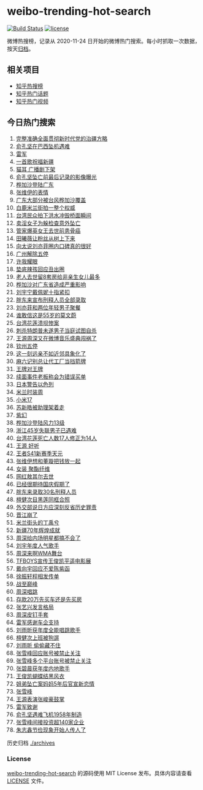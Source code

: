 # weibo-trending-hot-search

[![Build Status](https://github.com/justjavac/weibo-trending-hot-search/workflows/ci/badge.svg?branch=master)](https://github.com/justjavac/weibo-trending-hot-search/actions)
[![license](https://img.shields.io/github/license/justjavac/weibo-trending-hot-search)](https://github.com/justjavac/weibo-trending-hot-search/blob/master/LICENSE)

微博热搜榜，记录从 2020-11-24 日开始的微博热门搜索。每小时抓取一次数据，按天[归档](./archives)。

## 相关项目

- [知乎热搜榜](https://github.com/justjavac/zhihu-trending-top-search)
- [知乎热门话题](https://github.com/justjavac/zhihu-trending-hot-questions)
- [知乎热门视频](https://github.com/justjavac/zhihu-trending-hot-video)

## 今日热门搜索

<!-- BEGIN -->
<!-- 最后更新时间 Thu Sep 25 2025 04:30:16 GMT+0800 (China Standard Time) -->

1. [完整准确全面贯彻新时代党的治疆方略](https://s.weibo.com//weibo?q=%23%E5%AE%8C%E6%95%B4%E5%87%86%E7%A1%AE%E5%85%A8%E9%9D%A2%E8%B4%AF%E5%BD%BB%E6%96%B0%E6%97%B6%E4%BB%A3%E5%85%9A%E7%9A%84%E6%B2%BB%E7%96%86%E6%96%B9%E7%95%A5%23&Refer=new_time)
1. [俞孔坚在巴西坠机遇难](https://s.weibo.com//weibo?q=%23%E4%BF%9E%E5%AD%94%E5%9D%9A%E5%9C%A8%E5%B7%B4%E8%A5%BF%E5%9D%A0%E6%9C%BA%E9%81%87%E9%9A%BE%23&t=31&band_rank=1&Refer=top)
1. [雷军](https://s.weibo.com//weibo?q=%E9%9B%B7%E5%86%9B&t=31&band_rank=22&Refer=top)
1. [一首歌祝福新疆](https://s.weibo.com//weibo?q=%23%E4%B8%80%E9%A6%96%E6%AD%8C%E7%A5%9D%E7%A6%8F%E6%96%B0%E7%96%86%23&t=31&band_rank=3&Refer=top)
1. [猫耳 广播剧下架](https://s.weibo.com//weibo?q=%E7%8C%AB%E8%80%B3%20%E5%B9%BF%E6%92%AD%E5%89%A7%E4%B8%8B%E6%9E%B6&t=31&band_rank=4&Refer=top)
1. [俞孔坚坠亡前最后记录的影像曝光](https://s.weibo.com//weibo?q=%23%E4%BF%9E%E5%AD%94%E5%9D%9A%E5%9D%A0%E4%BA%A1%E5%89%8D%E6%9C%80%E5%90%8E%E8%AE%B0%E5%BD%95%E7%9A%84%E5%BD%B1%E5%83%8F%E6%9B%9D%E5%85%89%23&t=31&band_rank=20&Refer=top)
1. [桦加沙登陆广东](https://s.weibo.com//weibo?q=%23%E6%A1%A6%E5%8A%A0%E6%B2%99%E7%99%BB%E9%99%86%E5%B9%BF%E4%B8%9C%23&t=31&band_rank=2&Refer=top)
1. [张维伊的表情](https://s.weibo.com//weibo?q=%23%E5%BC%A0%E7%BB%B4%E4%BC%8A%E7%9A%84%E8%A1%A8%E6%83%85%23&t=31&band_rank=49&Refer=top)
1. [广东大部分被台风桦加沙覆盖](https://s.weibo.com//weibo?q=%23%E5%B9%BF%E4%B8%9C%E5%A4%A7%E9%83%A8%E5%88%86%E8%A2%AB%E5%8F%B0%E9%A3%8E%E6%A1%A6%E5%8A%A0%E6%B2%99%E8%A6%86%E7%9B%96%23&t=31&band_rank=10&Refer=top)
1. [白鹿米兰街拍一整个权威](https://s.weibo.com//weibo?q=%23%E7%99%BD%E9%B9%BF%E7%B1%B3%E5%85%B0%E8%A1%97%E6%8B%8D%E4%B8%80%E6%95%B4%E4%B8%AA%E6%9D%83%E5%A8%81%23&t=31&band_rank=17&Refer=top)
1. [台湾民众拍下洪水冲毁桥面瞬间](https://s.weibo.com//weibo?q=%23%E5%8F%B0%E6%B9%BE%E6%B0%91%E4%BC%97%E6%8B%8D%E4%B8%8B%E6%B4%AA%E6%B0%B4%E5%86%B2%E6%AF%81%E6%A1%A5%E9%9D%A2%E7%9E%AC%E9%97%B4%23&t=31&band_rank=10&Refer=top)
1. [卖淫女子为躲检查意外坠亡](https://s.weibo.com//weibo?q=%23%E5%8D%96%E6%B7%AB%E5%A5%B3%E5%AD%90%E4%B8%BA%E8%BA%B2%E6%A3%80%E6%9F%A5%E6%84%8F%E5%A4%96%E5%9D%A0%E4%BA%A1%23&t=31&band_rank=12&Refer=top)
1. [管家爆英女王去世前患骨癌](https://s.weibo.com//weibo?q=%E7%AE%A1%E5%AE%B6%E7%88%86%E8%8B%B1%E5%A5%B3%E7%8E%8B%E5%8E%BB%E4%B8%96%E5%89%8D%E6%82%A3%E9%AA%A8%E7%99%8C&t=31&band_rank=7&Refer=top)
1. [田曦薇让粉丝从树上下来](https://s.weibo.com//weibo?q=%23%E7%94%B0%E6%9B%A6%E8%96%87%E8%AE%A9%E7%B2%89%E4%B8%9D%E4%BB%8E%E6%A0%91%E4%B8%8A%E4%B8%8B%E6%9D%A5%23&t=31&band_rank=33&Refer=top)
1. [向太说刘亦菲圈内口碑真的很好](https://s.weibo.com//weibo?q=%23%E5%90%91%E5%A4%AA%E8%AF%B4%E5%88%98%E4%BA%A6%E8%8F%B2%E5%9C%88%E5%86%85%E5%8F%A3%E7%A2%91%E7%9C%9F%E7%9A%84%E5%BE%88%E5%A5%BD%23&t=31&band_rank=11&Refer=top)
1. [广州解除五停](https://s.weibo.com//weibo?q=%23%E5%B9%BF%E5%B7%9E%E8%A7%A3%E9%99%A4%E4%BA%94%E5%81%9C%23&t=31&band_rank=15&Refer=top)
1. [许我耀眼](https://s.weibo.com//weibo?q=%E8%AE%B8%E6%88%91%E8%80%80%E7%9C%BC&t=31&band_rank=5&Refer=top)
1. [垫底辣孩回应丑出圈](https://s.weibo.com//weibo?q=%23%E5%9E%AB%E5%BA%95%E8%BE%A3%E5%AD%A9%E5%9B%9E%E5%BA%94%E4%B8%91%E5%87%BA%E5%9C%88%23&t=31&band_rank=16&Refer=top)
1. [老人去世留8套房给非亲生女儿最多](https://s.weibo.com//weibo?q=%23%E8%80%81%E4%BA%BA%E5%8E%BB%E4%B8%96%E7%95%998%E5%A5%97%E6%88%BF%E7%BB%99%E9%9D%9E%E4%BA%B2%E7%94%9F%E5%A5%B3%E5%84%BF%E6%9C%80%E5%A4%9A%23&t=31&band_rank=35&Refer=top)
1. [桦加沙对广东省造成严重影响](https://s.weibo.com//weibo?q=%23%E6%A1%A6%E5%8A%A0%E6%B2%99%E5%AF%B9%E5%B9%BF%E4%B8%9C%E7%9C%81%E9%80%A0%E6%88%90%E4%B8%A5%E9%87%8D%E5%BD%B1%E5%93%8D%23&t=31&band_rank=37&Refer=top)
1. [刘宇宁戴佩妮十指紧扣](https://s.weibo.com//weibo?q=%23%E5%88%98%E5%AE%87%E5%AE%81%E6%88%B4%E4%BD%A9%E5%A6%AE%E5%8D%81%E6%8C%87%E7%B4%A7%E6%89%A3%23&t=31&band_rank=26&Refer=top)
1. [胖东来宣布刑释人员全部录取](https://s.weibo.com//weibo?q=%23%E8%83%96%E4%B8%9C%E6%9D%A5%E5%AE%A3%E5%B8%83%E5%88%91%E9%87%8A%E4%BA%BA%E5%91%98%E5%85%A8%E9%83%A8%E5%BD%95%E5%8F%96%23&t=31&band_rank=23&Refer=top)
1. [刘亦菲和两位年轻男子聚餐](https://s.weibo.com//weibo?q=%23%E5%88%98%E4%BA%A6%E8%8F%B2%E5%92%8C%E4%B8%A4%E4%BD%8D%E5%B9%B4%E8%BD%BB%E7%94%B7%E5%AD%90%E8%81%9A%E9%A4%90%23&t=31&band_rank=21&Refer=top)
1. [谁敢信这是55岁的莫文蔚](https://s.weibo.com//weibo?q=%E8%B0%81%E6%95%A2%E4%BF%A1%E8%BF%99%E6%98%AF55%E5%B2%81%E7%9A%84%E8%8E%AB%E6%96%87%E8%94%9A&t=31&band_rank=18&Refer=top)
1. [台湾花莲溃坝惨案](https://s.weibo.com//weibo?q=%E5%8F%B0%E6%B9%BE%E8%8A%B1%E8%8E%B2%E6%BA%83%E5%9D%9D%E6%83%A8%E6%A1%88&t=31&band_rank=36&Refer=top)
1. [刺杀特朗普未遂男子当庭试图自杀](https://s.weibo.com//weibo?q=%23%E5%88%BA%E6%9D%80%E7%89%B9%E6%9C%97%E6%99%AE%E6%9C%AA%E9%81%82%E7%94%B7%E5%AD%90%E5%BD%93%E5%BA%AD%E8%AF%95%E5%9B%BE%E8%87%AA%E6%9D%80%23&t=31&band_rank=46&Refer=top)
1. [王源周深又在微博音乐盛典闯祸了](https://s.weibo.com//weibo?q=%23%E7%8E%8B%E6%BA%90%E5%91%A8%E6%B7%B1%E5%8F%88%E5%9C%A8%E5%BE%AE%E5%8D%9A%E9%9F%B3%E4%B9%90%E7%9B%9B%E5%85%B8%E9%97%AF%E7%A5%B8%E4%BA%86%23&t=31&band_rank=19&Refer=top)
1. [钦州五停](https://s.weibo.com//weibo?q=%23%E9%92%A6%E5%B7%9E%E4%BA%94%E5%81%9C%23&t=31&band_rank=28&Refer=top)
1. [这一刻远亲不如近邻具象化了](https://s.weibo.com//weibo?q=%23%E8%BF%99%E4%B8%80%E5%88%BB%E8%BF%9C%E4%BA%B2%E4%B8%8D%E5%A6%82%E8%BF%91%E9%82%BB%E5%85%B7%E8%B1%A1%E5%8C%96%E4%BA%86%23&t=31&band_rank=49&Refer=top)
1. [麻六记别总让代工厂当挡箭牌](https://s.weibo.com//weibo?q=%23%E9%BA%BB%E5%85%AD%E8%AE%B0%E5%88%AB%E6%80%BB%E8%AE%A9%E4%BB%A3%E5%B7%A5%E5%8E%82%E5%BD%93%E6%8C%A1%E7%AE%AD%E7%89%8C%23&t=31&band_rank=38&Refer=top)
1. [王牌对王牌](https://s.weibo.com//weibo?q=%E7%8E%8B%E7%89%8C%E5%AF%B9%E7%8E%8B%E7%89%8C&t=31&band_rank=32&Refer=top)
1. [续面事件老板称会为错误买单](https://s.weibo.com//weibo?q=%23%E7%BB%AD%E9%9D%A2%E4%BA%8B%E4%BB%B6%E8%80%81%E6%9D%BF%E7%A7%B0%E4%BC%9A%E4%B8%BA%E9%94%99%E8%AF%AF%E4%B9%B0%E5%8D%95%23&t=31&band_rank=10&Refer=top)
1. [日本警告以色列](https://s.weibo.com//weibo?q=%23%E6%97%A5%E6%9C%AC%E8%AD%A6%E5%91%8A%E4%BB%A5%E8%89%B2%E5%88%97%23&t=31&band_rank=40&Refer=top)
1. [米兰时装周](https://s.weibo.com//weibo?q=%E7%B1%B3%E5%85%B0%E6%97%B6%E8%A3%85%E5%91%A8&t=31&band_rank=32&Refer=top)
1. [小米17](https://s.weibo.com//weibo?q=%E5%B0%8F%E7%B1%B317&t=31&band_rank=39&Refer=top)
1. [苏新皓被助理架着走](https://s.weibo.com//weibo?q=%E8%8B%8F%E6%96%B0%E7%9A%93%E8%A2%AB%E5%8A%A9%E7%90%86%E6%9E%B6%E7%9D%80%E8%B5%B0&t=31&band_rank=8&Refer=top)
1. [紫幻](https://s.weibo.com//weibo?q=%E7%B4%AB%E5%B9%BB&t=31&band_rank=24&Refer=top)
1. [桦加沙登陆风力13级](https://s.weibo.com//weibo?q=%23%E6%A1%A6%E5%8A%A0%E6%B2%99%E7%99%BB%E9%99%86%E9%A3%8E%E5%8A%9B13%E7%BA%A7%23&t=31&band_rank=28&Refer=top)
1. [浙江45岁失联男子已遇难](https://s.weibo.com//weibo?q=%23%E6%B5%99%E6%B1%9F45%E5%B2%81%E5%A4%B1%E8%81%94%E7%94%B7%E5%AD%90%E5%B7%B2%E9%81%87%E9%9A%BE%23&t=31&band_rank=47&Refer=top)
1. [台湾花莲死亡人数17人修正为14人](https://s.weibo.com//weibo?q=%23%E5%8F%B0%E6%B9%BE%E8%8A%B1%E8%8E%B2%E6%AD%BB%E4%BA%A1%E4%BA%BA%E6%95%B017%E4%BA%BA%E4%BF%AE%E6%AD%A3%E4%B8%BA14%E4%BA%BA%23&t=31&band_rank=10&Refer=top)
1. [王源 好听](https://s.weibo.com//weibo?q=%E7%8E%8B%E6%BA%90%20%E5%A5%BD%E5%90%AC&t=31&band_rank=14&Refer=top)
1. [王者S41新赛季天元](https://s.weibo.com//weibo?q=%E7%8E%8B%E8%80%85S41%E6%96%B0%E8%B5%9B%E5%AD%A3%E5%A4%A9%E5%85%83&t=31&band_rank=27&Refer=top)
1. [张维伊想和董璇把钱放一起](https://s.weibo.com//weibo?q=%E5%BC%A0%E7%BB%B4%E4%BC%8A%E6%83%B3%E5%92%8C%E8%91%A3%E7%92%87%E6%8A%8A%E9%92%B1%E6%94%BE%E4%B8%80%E8%B5%B7&t=31&band_rank=33&Refer=top)
1. [女装 聚酯纤维](https://s.weibo.com//weibo?q=%E5%A5%B3%E8%A3%85%20%E8%81%9A%E9%85%AF%E7%BA%A4%E7%BB%B4&t=31&band_rank=25&Refer=top)
1. [网红敖其尔去世](https://s.weibo.com//weibo?q=%23%E7%BD%91%E7%BA%A2%E6%95%96%E5%85%B6%E5%B0%94%E5%8E%BB%E4%B8%96%23&t=31&band_rank=30&Refer=top)
1. [已经很期待国庆假期了](https://s.weibo.com//weibo?q=%23%E5%B7%B2%E7%BB%8F%E5%BE%88%E6%9C%9F%E5%BE%85%E5%9B%BD%E5%BA%86%E5%81%87%E6%9C%9F%E4%BA%86%23&t=31&band_rank=30&Refer=top)
1. [胖东来录取30名刑释人员](https://s.weibo.com//weibo?q=%23%E8%83%96%E4%B8%9C%E6%9D%A5%E5%BD%95%E5%8F%9630%E5%90%8D%E5%88%91%E9%87%8A%E4%BA%BA%E5%91%98%23&t=31&band_rank=50&Refer=top)
1. [檀健次目黑莲同框合照](https://s.weibo.com//weibo?q=%23%E6%AA%80%E5%81%A5%E6%AC%A1%E7%9B%AE%E9%BB%91%E8%8E%B2%E5%90%8C%E6%A1%86%E5%90%88%E7%85%A7%23&t=31&band_rank=50&Refer=top)
1. [外交部说日方应深刻反省历史罪责](https://s.weibo.com//weibo?q=%23%E5%A4%96%E4%BA%A4%E9%83%A8%E8%AF%B4%E6%97%A5%E6%96%B9%E5%BA%94%E6%B7%B1%E5%88%BB%E5%8F%8D%E7%9C%81%E5%8E%86%E5%8F%B2%E7%BD%AA%E8%B4%A3%23&t=31&band_rank=10&Refer=top)
1. [晋江崩了](https://s.weibo.com//weibo?q=%E6%99%8B%E6%B1%9F%E5%B4%A9%E4%BA%86&t=31&band_rank=17&Refer=top)
1. [米兰街头的丁禹兮](https://s.weibo.com//weibo?q=%E7%B1%B3%E5%85%B0%E8%A1%97%E5%A4%B4%E7%9A%84%E4%B8%81%E7%A6%B9%E5%85%AE&t=31&band_rank=41&Refer=top)
1. [新疆70年辉煌成就](https://s.weibo.com//weibo?q=%23%E6%96%B0%E7%96%8670%E5%B9%B4%E8%BE%89%E7%85%8C%E6%88%90%E5%B0%B1%23&Refer=new_time)
1. [周深给内场明星都搞不会了](https://s.weibo.com//weibo?q=%E5%91%A8%E6%B7%B1%E7%BB%99%E5%86%85%E5%9C%BA%E6%98%8E%E6%98%9F%E9%83%BD%E6%90%9E%E4%B8%8D%E4%BC%9A%E4%BA%86&t=31&band_rank=9&Refer=top)
1. [刘宇年度人气歌手](https://s.weibo.com//weibo?q=%23%E5%88%98%E5%AE%87%E5%B9%B4%E5%BA%A6%E4%BA%BA%E6%B0%94%E6%AD%8C%E6%89%8B%23&t=31&band_rank=46&Refer=top)
1. [周深来啊WMA舞台](https://s.weibo.com//weibo?q=%23%E5%91%A8%E6%B7%B1%E6%9D%A5%E5%95%8AWMA%E8%88%9E%E5%8F%B0%23&t=31&band_rank=29&Refer=top)
1. [TFBOYS宣传王俊凯平遥电影展](https://s.weibo.com//weibo?q=%23TFBOYS%E5%AE%A3%E4%BC%A0%E7%8E%8B%E4%BF%8A%E5%87%AF%E5%B9%B3%E9%81%A5%E7%94%B5%E5%BD%B1%E5%B1%95%23&t=31&band_rank=37&Refer=top)
1. [戴向宇回应不爱陈紫函](https://s.weibo.com//weibo?q=%23%E6%88%B4%E5%90%91%E5%AE%87%E5%9B%9E%E5%BA%94%E4%B8%8D%E7%88%B1%E9%99%88%E7%B4%AB%E5%87%BD%23&t=31&band_rank=48&Refer=top)
1. [徐振轩程相发传单](https://s.weibo.com//weibo?q=%23%E5%BE%90%E6%8C%AF%E8%BD%A9%E7%A8%8B%E7%9B%B8%E5%8F%91%E4%BC%A0%E5%8D%95%23&t=31&band_rank=29&Refer=top)
1. [战至巅峰](https://s.weibo.com//weibo?q=%E6%88%98%E8%87%B3%E5%B7%85%E5%B3%B0&t=31&band_rank=49&Refer=top)
1. [周深唱跳](https://s.weibo.com//weibo?q=%E5%91%A8%E6%B7%B1%E5%94%B1%E8%B7%B3&t=31&band_rank=29&Refer=top)
1. [存款20万先买车还是先买房](https://s.weibo.com//weibo?q=%23%E5%AD%98%E6%AC%BE20%E4%B8%87%E5%85%88%E4%B9%B0%E8%BD%A6%E8%BF%98%E6%98%AF%E5%85%88%E4%B9%B0%E6%88%BF%23&t=31&band_rank=45&Refer=top)
1. [张艺兴发言格局](https://s.weibo.com//weibo?q=%23%E5%BC%A0%E8%89%BA%E5%85%B4%E5%8F%91%E8%A8%80%E6%A0%BC%E5%B1%80%23&t=31&band_rank=48&Refer=top)
1. [周深皮钉手套](https://s.weibo.com//weibo?q=%E5%91%A8%E6%B7%B1%E7%9A%AE%E9%92%89%E6%89%8B%E5%A5%97&t=31&band_rank=34&Refer=top)
1. [雷军感谢车企支持](https://s.weibo.com//weibo?q=%23%E9%9B%B7%E5%86%9B%E6%84%9F%E8%B0%A2%E8%BD%A6%E4%BC%81%E6%94%AF%E6%8C%81%23&t=31&band_rank=50&Refer=top)
1. [刘雨昕获年度全能唱跳歌手](https://s.weibo.com//weibo?q=%23%E5%88%98%E9%9B%A8%E6%98%95%E8%8E%B7%E5%B9%B4%E5%BA%A6%E5%85%A8%E8%83%BD%E5%94%B1%E8%B7%B3%E6%AD%8C%E6%89%8B%23&t=31&band_rank=43&Refer=top)
1. [檀健次上班被狗遛](https://s.weibo.com//weibo?q=%E6%AA%80%E5%81%A5%E6%AC%A1%E4%B8%8A%E7%8F%AD%E8%A2%AB%E7%8B%97%E9%81%9B&t=31&band_rank=44&Refer=top)
1. [刘雨昕 偷偷藏不住](https://s.weibo.com//weibo?q=%E5%88%98%E9%9B%A8%E6%98%95%20%E5%81%B7%E5%81%B7%E8%97%8F%E4%B8%8D%E4%BD%8F&t=31&band_rank=48&Refer=top)
1. [张雪峰回应账号被禁止关注](https://s.weibo.com//weibo?q=%23%E5%BC%A0%E9%9B%AA%E5%B3%B0%E5%9B%9E%E5%BA%94%E8%B4%A6%E5%8F%B7%E8%A2%AB%E7%A6%81%E6%AD%A2%E5%85%B3%E6%B3%A8%23&t=31&band_rank=13&Refer=top)
1. [张雪峰多个平台账号被禁止关注](https://s.weibo.com//weibo?q=%23%E5%BC%A0%E9%9B%AA%E5%B3%B0%E5%A4%9A%E4%B8%AA%E5%B9%B3%E5%8F%B0%E8%B4%A6%E5%8F%B7%E8%A2%AB%E7%A6%81%E6%AD%A2%E5%85%B3%E6%B3%A8%23&t=31&band_rank=19&Refer=top)
1. [张碧晨获年度内地歌手](https://s.weibo.com//weibo?q=%23%E5%BC%A0%E7%A2%A7%E6%99%A8%E8%8E%B7%E5%B9%B4%E5%BA%A6%E5%86%85%E5%9C%B0%E6%AD%8C%E6%89%8B%23&t=31&band_rank=44&Refer=top)
1. [王俊凯蝴蝶结黑风衣](https://s.weibo.com//weibo?q=%E7%8E%8B%E4%BF%8A%E5%87%AF%E8%9D%B4%E8%9D%B6%E7%BB%93%E9%BB%91%E9%A3%8E%E8%A1%A3&t=31&band_rank=41&Refer=top)
1. [姐弟坠亡案妈妈5年后官宣新恋情](https://s.weibo.com//weibo?q=%23%E5%A7%90%E5%BC%9F%E5%9D%A0%E4%BA%A1%E6%A1%88%E5%A6%88%E5%A6%885%E5%B9%B4%E5%90%8E%E5%AE%98%E5%AE%A3%E6%96%B0%E6%81%8B%E6%83%85%23&t=31&band_rank=6&Refer=top)
1. [张雪峰](https://s.weibo.com//weibo?q=%E5%BC%A0%E9%9B%AA%E5%B3%B0&t=31&band_rank=34&Refer=top)
1. [王源表演张峻豪鼓掌](https://s.weibo.com//weibo?q=%E7%8E%8B%E6%BA%90%E8%A1%A8%E6%BC%94%E5%BC%A0%E5%B3%BB%E8%B1%AA%E9%BC%93%E6%8E%8C&t=31&band_rank=29&Refer=top)
1. [雷军致谢](https://s.weibo.com//weibo?q=%23%E9%9B%B7%E5%86%9B%E8%87%B4%E8%B0%A2%23&t=31&band_rank=31&Refer=top)
1. [俞孔坚遇难飞机1958年制造](https://s.weibo.com//weibo?q=%23%E4%BF%9E%E5%AD%94%E5%9D%9A%E9%81%87%E9%9A%BE%E9%A3%9E%E6%9C%BA1958%E5%B9%B4%E5%88%B6%E9%80%A0%23&t=31&band_rank=42&Refer=top)
1. [张雪峰间接投资超140家企业](https://s.weibo.com//weibo?q=%23%E5%BC%A0%E9%9B%AA%E5%B3%B0%E9%97%B4%E6%8E%A5%E6%8A%95%E8%B5%84%E8%B6%85140%E5%AE%B6%E4%BC%81%E4%B8%9A%23&t=31&band_rank=43&Refer=top)
1. [朱志鑫节俭现象开始人传人了](https://s.weibo.com//weibo?q=%E6%9C%B1%E5%BF%97%E9%91%AB%E8%8A%82%E4%BF%AD%E7%8E%B0%E8%B1%A1%E5%BC%80%E5%A7%8B%E4%BA%BA%E4%BC%A0%E4%BA%BA%E4%BA%86&t=31&band_rank=45&Refer=top)

<!-- END -->

历史归档 [./archives](./archives)

### License

[weibo-trending-hot-search](https://github.com/justjavac/weibo-trending-hot-search) 的源码使用 MIT License
发布。具体内容请查看 [LICENSE](./LICENSE) 文件。
